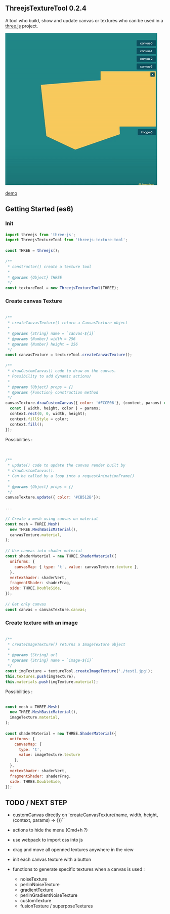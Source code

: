 
## ThreejsTextureTool 0.2.4

A tool who build, show and update canvas or textures who can be used in a [three.js](https://threejs.org/) project.

![Threejs Texture Tool demo](https://github.com/Jeremboo/threejs-texture-tool/blob/master/demo/demo.gif?raw=true)

[demo](http://codepen.io/Jeremboo/full/qqabKY/)


## Getting Started (es6)

### Init

```javascript
import threejs from 'three-js';
import ThreejsTextureTool from 'threejs-texture-tool';

const THREE = threejs();

/**
 * constructor() create a texture tool
 *
 * @params {Object} THREE
 */
const textureTool = new ThreejsTextureTool(THREE);

```

### Create canvas Texture

```javascript

/**
 * createCanvasTexture() return a CanvasTexture object
 *
 * @params {String} name = `canvas-${i}`
 * @params {Number} width = 256
 * @params {Number} height = 256
 */
const canvasTexture = textureTool.createCanvasTexture();

/**
 * drawCustomCanvas() code to draw on the canvas.
 * Possibility to add dynamic actions/
 *
 * @params {Object} props = {}
 * @params {Function} construction method
 */
canvasTexture.drawCustomCanvas({ color: '#FCCE06'}, (context, params) => {
  const { width, height, color } = params;
  context.rect(0, 0, width, height);
  context.fillStyle = color;
  context.fill();
});

```

Possibilities :

```javascript


/**
 * update() code to update the canvas render built by
 * drawCustomCanvas().
 * Can be called by a loop into a requestAnimationFrame()
 *
 * @params {Object} props = {}
 */
canvasTexture.update({ color: '#CB512B'});

...

// Create a mesh using canvas on material
const mesh = THREE.Mesh(
  new THREE.MeshBasicMaterial(),
  canvasTexture.material,
);

// Use canvas into shader material
const shaderMaterial = new THREE.ShaderMaterial({
  uniforms: {
    canvasMap: { type: 't', value: canvasTexture.texture },
  },
  vertexShader: shaderVert,
  fragmentShader: shaderFrag,
  side: THREE.DoubleSide,
});

// Get only canvas
const canvas = canvasTexture.canvas;

```

### Create texture with an image

```javascript

/**
 * createImageTexture() returns a ImageTexture object
 *
 * @params {String} url
 * @params {String} name = `image-${i}`
 */
const imgTexture = textureTool.createImageTexture('./test1.jpg');
this.textures.push(imgTexture);
this.materials.push(imgTexture.material);

```

Possibilities :

```javascript

const mesh = THREE.Mesh(
  new THREE.MeshBasicMaterial(),
  imageTexture.material,
);

const shaderMaterial = new THREE.ShaderMaterial({
  uniforms: {
    canvasMap: {
      type: 't',
      value: imageTexture.texture
    },
  },
  vertexShader: shaderVert,
  fragmentShader: shaderFrag,
  side: THREE.DoubleSide,
});
```

## TODO / NEXT STEP

- customCanvas directly on `createCanvasTexture(name, width, height, (context, params) => {})``

- actions to hide the menu (Cmd+h ?)

- use webpack to import css into js

- drag and move all openned textures anywhere in the view

- init each canvas texture with a button

- functions to generate specific textures when a canvas is used :
  - noiseTexture
  - perlinNoiseTexture
  - gradientTexture
  - perlinGradientNoiseTexture
  - customTexture
  - fusionTexture / superposeTextures
